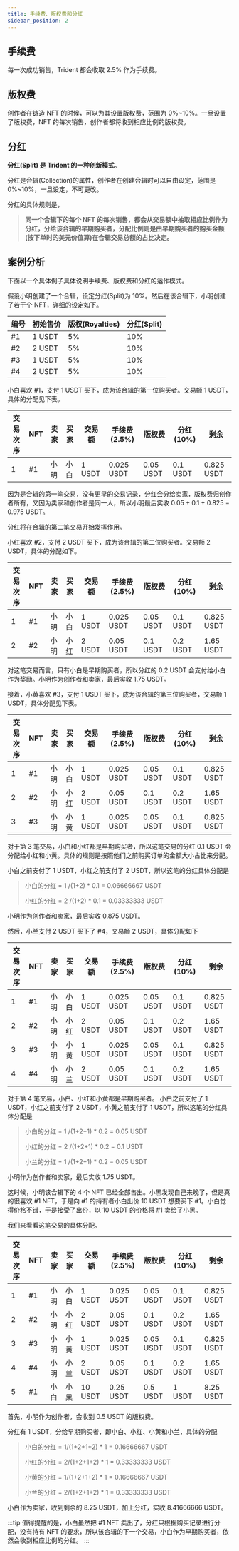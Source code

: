 ```yaml
---
title: 手续费、版权费和分红
sidebar_position: 2
---
```


## 手续费

每一次成功销售，Trident 都会收取 2.5% 作为手续费。

## 版权费

创作者在铸造 NFT 的时候，可以为其设置版权费，范围为 0%~10%。一旦设置了版权费，NFT 的每次销售，创作者都将收到相应比例的版权费。

## 分红

**分红(Split) 是 Trident 的一种创新模式**。

分红是合辑(Collection)的属性，创作者在创建合辑时可以自由设定，范围是 0%~10%，一旦设定，不可更改。

分红的具体规则是，

> **同一个合辑下的每个 NFT 的每次销售，都会从交易额中抽取相应比例作为分红，分给该合辑的早期购买者，分配比例则是由早期购买者的购买金额(按下单时的美元价值算)在合辑交易总额的占比决定。**

## 案例分析

下面以一个具体例子具体说明手续费、版权费和分红的运作模式。

假设小明创建了一个合辑，设定分红(Split)为 10%。然后在该合辑下，小明创建了若干个 NFT，详细的设定如下。

| 编号 | 初始售价 | 版权(Royalties) | 分红(Split) |
| ---- | -------- | --------------- | ----------- |
| #1   | 1 USDT   | 5%              | 10%         |
| #2   | 2 USDT   | 5%              | 10%         |
| #3   | 1 USDT   | 5%              | 10%         |
| #4   | 2 USDT   | 5%              | 10%         |

小白喜欢 #1，支付 1 USDT 买下，成为该合辑的第一位购买者。交易额 1 USDT，具体的分配见下表。

| 交易次序 | NFT | 卖家 | 买家 | 交易额 | 手续费(2.5%) | 版权费    | 分红(10%) | 剩余       |
| -------- | --- | ---- | ---- | ------ | ------------ | --------- | --------- | ---------- |
| 1        | #1  | 小明 | 小白 | 1 USDT | 0.025 USDT   | 0.05 USDT | 0.1 USDT  | 0.825 USDT |

因为是合辑的第一笔交易，没有更早的交易记录，分红会分给卖家，版权费归创作者所有，又因为卖家和创作者是同一人，所以小明最后实收 0.05 + 0.1 + 0.825 = 0.975 USDT。

分红将在合辑的第二笔交易开始发挥作用。

小红喜欢 #2，支付 2 USDT 买下，成为该合辑的第二位购买者。交易额 2 USDT，具体的分配如下。

| 交易次序 | NFT | 卖家 | 买家 | 交易额 | 手续费(2.5%) | 版权费    | 分红(10%) | 剩余       |
| -------- | --- | ---- | ---- | ------ | ------------ | --------- | --------- | ---------- |
| 1        | #1  | 小明 | 小白 | 1 USDT | 0.025 USDT   | 0.05 USDT | 0.1 USDT  | 0.825 USDT |
| 2        | #2  | 小明 | 小红 | 2 USDT | 0.05 USDT    | 0.1 USDT  | 0.2 USDT  | 1.65 USDT  |

对这笔交易而言，只有小白是早期购买者，所以分红的 0.2 USDT 会支付给小白作为奖励。小明作为创作者和卖家，最后实收 1.75 USDT。

接着，小黄喜欢 #3，支付 1 USDT 买下，成为该合辑的第三位购买者，交易额 1 USDT，具体分配见下表。

| 交易次序 | NFT | 卖家 | 买家 | 交易额 | 手续费(2.5%) | 版权费    | 分红(10%) | 剩余       |
| -------- | --- | ---- | ---- | ------ | ------------ | --------- | --------- | ---------- |
| 1        | #1  | 小明 | 小白 | 1 USDT | 0.025 USDT   | 0.05 USDT | 0.1 USDT  | 0.825 USDT |
| 2        | #2  | 小明 | 小红 | 2 USDT | 0.05 USDT    | 0.1 USDT  | 0.2 USDT  | 1.65 USDT  |
| 3        | #3  | 小明 | 小黄 | 1 USDT | 0.025 USDT   | 0.05 USDT | 0.1 USDT  | 0.825 USDT |

对于第 3 笔交易，小白和小红都是早期购买者，所以这笔交易的分红 0.1 USDT 会分配给小红和小黄。具体的规则是按照他们之前购买订单的金额大小占比来分配。

小白之前支付了 1 USDT，小红之前支付了 2 USDT，所以这笔的分红具体分配是

> 小白的分红 = 1 /(1+2) \* 0.1 = 0.06666667 USDT
>
> 小红的分红 = 2 /(1+2) \* 0.1 = 0.03333333 USDT

小明作为创作者和卖家，最后实收 0.875 USDT。

然后，小兰支付 2 USDT 买下了 #4，交易额 2 USDT，具体分配如下

| 交易次序 | NFT | 卖家 | 买家 | 交易额 | 手续费(2.5%) | 版权费    | 分红(10%) | 剩余       |
| -------- | --- | ---- | ---- | ------ | ------------ | --------- | --------- | ---------- |
| 1        | #1  | 小明 | 小白 | 1 USDT | 0.025 USDT   | 0.05 USDT | 0.1 USDT  | 0.825 USDT |
| 2        | #2  | 小明 | 小红 | 2 USDT | 0.05 USDT    | 0.1 USDT  | 0.2 USDT  | 1.65 USDT  |
| 3        | #3  | 小明 | 小黄 | 1 USDT | 0.025 USDT   | 0.05 USDT | 0.1 USDT  | 0.825 USDT |
| 4        | #4  | 小明 | 小兰 | 2 USDT | 0.05 USDT    | 0.1 USDT  | 0.2 USDT  | 1.65 USDT  |

对于第 4 笔交易，小白、小红和小黄都是早期购买者。 小白之前支付了 1 USDT，小红之前支付了 2 USDT，小黄之前支付了 1 USDT，所以这笔的分红具体分配是

> 小白的分红 = 1 /(1+2+1) \* 0.2 = 0.05 USDT
>
> 小红的分红 = 2 /(1+2+1) \* 0.2 = 0.1 USDT
>
> 小兰的分红 = 1 /(1+2+1) \* 0.2 = 0.05 USDT

小明作为创作者和卖家，最后实收 1.75 USDT。

这时候，小明该合辑下的 4 个 NFT 已经全部售出。小黑发现自己来晚了，但是真的很喜欢 #1 NFT，于是向 #1 的持有者小白出价 10 USDT 想要买下 #1。小白觉得价格不错，于是接受了出价，以 10 USDT 的价格将 #1 卖给了小黑。

我们来看看这笔交易的具体分配。

| 交易次序 | NFT | 卖家 | 买家 | 交易额  | 手续费(2.5%) | 版权费    | 分红(10%) | 剩余       |
| -------- | --- | ---- | ---- | ------- | ------------ | --------- | --------- | ---------- |
| 1        | #1  | 小明 | 小白 | 1 USDT  | 0.025 USDT   | 0.05 USDT | 0.1 USDT  | 0.825 USDT |
| 2        | #2  | 小明 | 小红 | 2 USDT  | 0.05 USDT    | 0.1 USDT  | 0.2 USDT  | 1.65 USDT  |
| 3        | #3  | 小明 | 小黄 | 1 USDT  | 0.025 USDT   | 0.05 USDT | 0.1 USDT  | 0.825 USDT |
| 4        | #4  | 小明 | 小兰 | 2 USDT  | 0.05 USDT    | 0.1 USDT  | 0.2 USDT  | 1.65 USDT  |
| 5        | #1  | 小白 | 小黑 | 10 USDT | 0.25 USDT    | 0.5 USDT  | 1 USDT    | 8.25 USDT  |

首先，小明作为创作者，会收到 0.5 USDT 的版权费。

分红有 1 USDT，分给早期购买者，即小白、小红、小黄和小兰，具体的分配

> 小白的分红 = 1/(1+2+1+2) \* 1 = 0.16666667 USDT
>
> 小红的分红 = 2/(1+2+1+2) \* 1 = 0.33333333 USDT
>
> 小黄的分红 = 1/(1+2+1+2) \* 1 = 0.16666667 USDT
>
> 小兰的分红 = 2/(1+2+1+2) \* 1 = 0.33333333 USDT

小白作为卖家，收到剩余的 8.25 USDT，加上分红，实收 8.41666666 USDT。

:::tip
值得提醒的是，小白虽然把 #1 NFT 卖出了，分红只根据购买记录进行分配，没有持有 NFT 的要求，所以该合辑的下一个交易，小白作为早期购买者，依然会收到相应比例的分红。
:::
